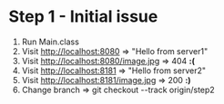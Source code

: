 # Step 1 - Initial issue
1. Run Main.class
2. Visit [http://localhost:8080](http://localhost:8080) => "Hello from server1"
3. Visit [http://localhost:8080/image.jpg](http://localhost:8080/image.jpg) => 404 **:(**
4. Visit [http://localhost:8181](http://localhost:8181) => "Hello from server2"
5. Visit [http://localhost:8181/image.jpg](http://localhost:8181/image.jpg) => 200 **:)**
6. Change branch => git checkout --track origin/step2